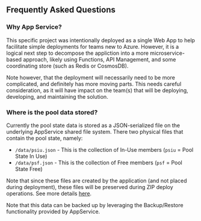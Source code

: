 ## Frequently Asked Questions

### Why App Service?

This specific project was intentionally deployed as a single Web App to help facilitate simple deployments for teams new to Azure. However, it is a logical next step to decompose the appliction into a more microservice-based approach, likely using Functions, API Management, and some coordinating store (such as Redis or CosmosDB). 

Note however, that the deployment will necessarily need to be more complicated, and definitely has more moving parts. This needs careful consideration, as it will have impact on the team(s) that will be deploying, developing, and maintaining the solution.

### Where is the pool data stored?

Currently the pool state data is stored as a JSON-serialized file on the underlying AppService shared file system. There two physical files that contain the pool state, namely:

* `/data/psiu.json` - This is the collection of In-Use members (`psiu` = Pool State In Use)
* `/data/psf.json` - This is the collection of Free members (`psf` = Pool State Free)

Note that since these files are created by the application (and not placed during deployment), these files will be preserved during ZIP deploy operations. See more details [here](https://github.com/projectkudu/kudu/wiki/Deploying-from-a-zip-file-or-url).

Note that this data can be backed up by leveraging the Backup/Restore functionality provided by AppService.